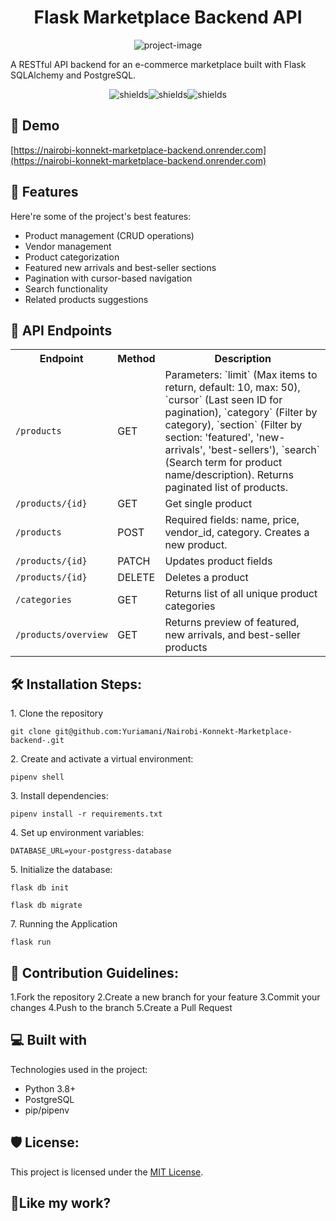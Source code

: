 <h1 align="center" id="title">Flask Marketplace Backend API</h1>

<p align="center"><img src="https://socialify.git.ci/Yuriamani/Nairobi-Konnekt-Marketplace-backend-/image?font=Inter&amp;language=1&amp;name=1&amp;owner=1&amp;theme=Light" alt="project-image"></p>

<p id="description">A RESTful API backend for an e-commerce marketplace built with Flask SQLAlchemy and PostgreSQL.</p>

<p align="center"><img src="https://img.shields.io/badge/Python-3.8%2B-blue" alt="shields"><img src="https://img.shields.io/badge/Flask-2.0+-green.svg" alt="shields"><img src="https://img.shields.io/badge/PostgreSQL-13+-blue.svg" alt="shields"></p>

<h2>🚀 Demo</h2>

[https://nairobi-konnekt-marketplace-backend.onrender.com](https://nairobi-konnekt-marketplace-backend.onrender.com)

  
  
<h2>🧐 Features</h2>

Here're some of the project's best features:

*   Product management (CRUD operations)
*   Vendor management
*   Product categorization
*   Featured new arrivals and best-seller sections
*   Pagination with cursor-based navigation
*   Search functionality
*   Related products suggestions

## <h2>🔌 API Endpoints</h2>

<table>
  <tr>
    <th>Endpoint</th>
    <th>Method</th>
    <th>Description</th>
  </tr>
  <tr>
    <td><code>/products</code></td>
    <td>GET</td>
    <td>Parameters: `limit` (Max items to return, default: 10, max: 50), `cursor` (Last seen ID for pagination), `category` (Filter by category), `section` (Filter by section: 'featured', 'new-arrivals', 'best-sellers'), `search` (Search term for product name/description). Returns paginated list of products.</td>
  </tr>
  <tr>
    <td><code>/products/{id}</code></td>
    <td>GET</td>
    <td>Get single product</td>
  </tr>
  <tr>
    <td><code>/products</code></td>
    <td>POST</td>
    <td>Required fields: name, price, vendor_id, category. Creates a new product.</td>
  </tr>
  <tr>
    <td><code>/products/{id}</code></td>
    <td>PATCH</td>
    <td>Updates product fields</td>
  </tr>
  <tr>
    <td><code>/products/{id}</code></td>
    <td>DELETE</td>
    <td>Deletes a product</td>
  </tr>
  <tr>
    <td><code>/categories</code></td>
    <td>GET</td>
    <td>Returns list of all unique product categories</td>
  </tr>
  <tr>
    <td><code>/products/overview</code></td>
    <td>GET</td>
    <td>Returns preview of featured, new arrivals, and best-seller products</td>
  </tr>
</table>

<h2>🛠️ Installation Steps:</h2>

<p>1. Clone the repository</p>

```
git clone git@github.com:Yuriamani/Nairobi-Konnekt-Marketplace-backend-.git
```

<p>2. Create and activate a virtual environment:</p>

```
pipenv shell
```

<p>3. Install dependencies:</p>

```
pipenv install -r requirements.txt
```

<p>4. Set up environment variables:</p>

```
DATABASE_URL=your-postgress-database
```

<p>5. Initialize the database:</p>

```
flask db init  
```

```
flask db migrate
```

<p>7. Running the Application</p>

```
flask run
```

<h2>🍰 Contribution Guidelines:</h2>

1.Fork the repository 
2.Create a new branch for your feature 
3.Commit your changes 
4.Push to the branch 
5.Create a Pull Request

  
  
<h2>💻 Built with</h2>

Technologies used in the project:

*   Python 3.8+
*   PostgreSQL
*   pip/pipenv

<h2>🛡️ License:</h2>

<p>This project is licensed under the <a href="LICENSE">MIT License</a>.</p>

<h2>💖Like my work?</h2>
